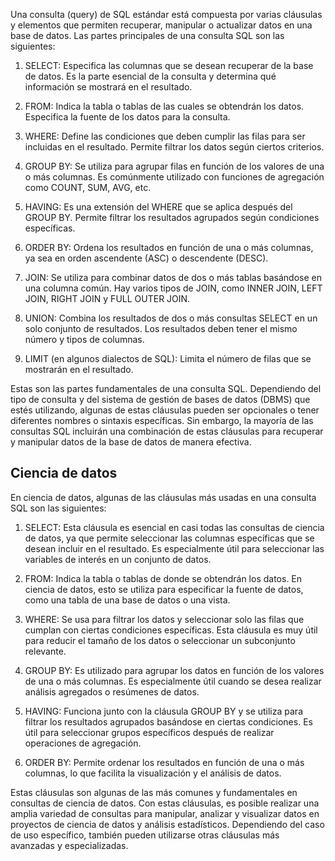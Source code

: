 Una consulta (query) de SQL estándar está compuesta por varias cláusulas y elementos que permiten recuperar, manipular o actualizar datos en una base de datos. Las partes principales de una consulta SQL son las siguientes:

1. SELECT: Especifica las columnas que se desean recuperar de la base de datos. Es la parte esencial de la consulta y determina qué información se mostrará en el resultado.
    
2. FROM: Indica la tabla o tablas de las cuales se obtendrán los datos. Especifica la fuente de los datos para la consulta.
    
3. WHERE: Define las condiciones que deben cumplir las filas para ser incluidas en el resultado. Permite filtrar los datos según ciertos criterios.
    
4. GROUP BY: Se utiliza para agrupar filas en función de los valores de una o más columnas. Es comúnmente utilizado con funciones de agregación como COUNT, SUM, AVG, etc.
    
5. HAVING: Es una extensión del WHERE que se aplica después del GROUP BY. Permite filtrar los resultados agrupados según condiciones específicas.
    
6. ORDER BY: Ordena los resultados en función de una o más columnas, ya sea en orden ascendente (ASC) o descendente (DESC).
    
7. JOIN: Se utiliza para combinar datos de dos o más tablas basándose en una columna común. Hay varios tipos de JOIN, como INNER JOIN, LEFT JOIN, RIGHT JOIN y FULL OUTER JOIN.
    
8. UNION: Combina los resultados de dos o más consultas SELECT en un solo conjunto de resultados. Los resultados deben tener el mismo número y tipos de columnas.
    
9. LIMIT (en algunos dialectos de SQL): Limita el número de filas que se mostrarán en el resultado.
    

Estas son las partes fundamentales de una consulta SQL. Dependiendo del tipo de consulta y del sistema de gestión de bases de datos (DBMS) que estés utilizando, algunas de estas cláusulas pueden ser opcionales o tener diferentes nombres o sintaxis específicas. Sin embargo, la mayoría de las consultas SQL incluirán una combinación de estas cláusulas para recuperar y manipular datos de la base de datos de manera efectiva.

## Ciencia de datos
En ciencia de datos, algunas de las cláusulas más usadas en una consulta SQL son las siguientes:

1. SELECT: Esta cláusula es esencial en casi todas las consultas de ciencia de datos, ya que permite seleccionar las columnas específicas que se desean incluir en el resultado. Es especialmente útil para seleccionar las variables de interés en un conjunto de datos.
    
2. FROM: Indica la tabla o tablas de donde se obtendrán los datos. En ciencia de datos, esto se utiliza para especificar la fuente de datos, como una tabla de una base de datos o una vista.
    
3. WHERE: Se usa para filtrar los datos y seleccionar solo las filas que cumplan con ciertas condiciones específicas. Esta cláusula es muy útil para reducir el tamaño de los datos o seleccionar un subconjunto relevante.
    
4. GROUP BY: Es utilizado para agrupar los datos en función de los valores de una o más columnas. Es especialmente útil cuando se desea realizar análisis agregados o resúmenes de datos.
    
5. HAVING: Funciona junto con la cláusula GROUP BY y se utiliza para filtrar los resultados agrupados basándose en ciertas condiciones. Es útil para seleccionar grupos específicos después de realizar operaciones de agregación.
    
6. ORDER BY: Permite ordenar los resultados en función de una o más columnas, lo que facilita la visualización y el análisis de datos.
    

Estas cláusulas son algunas de las más comunes y fundamentales en consultas de ciencia de datos. Con estas cláusulas, es posible realizar una amplia variedad de consultas para manipular, analizar y visualizar datos en proyectos de ciencia de datos y análisis estadísticos. Dependiendo del caso de uso específico, también pueden utilizarse otras cláusulas más avanzadas y especializadas.